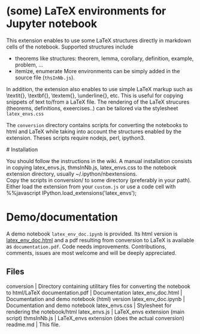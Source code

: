 # (some) LaTeX environments for Jupyter notebook

This extension enables to use some LaTeX structures directly in markdown cells of the notebook. Supported structures include

- theorems like structures: theorem, lemma, corollary, definition, example, problem, ...
- itemize, enumerate
More environments can be simply added in the source file (`thsInNb.js`). 

In addition, the extension also enables to use simple LaTeX markup such as \textit{}, \textbf{}, \textem{}, \underline{}, etc. 
This is useful for copying snippets of text to/from a LaTeX file. 
The rendering of the LaTeX strucures (theorems, definitions, exeercises..) can be tailored via the stylesheet `latex_envs.css`

The `conversion` directory contains scripts for converting the notebooks to html and LaTeX while taking into account the structures 
enabled by the extension. Theses scripts require nodejs, perl, ipython3. 

# Installation

You should follow the instructions in the wiki. A manual installation consists in copying latex_envs.js, thmsInNb.js, latex_envs.css to 
the notebook extension directory, usually ~/.ipython/nbextensions.   
Copy the scripts in conversion/ to some directory (preferably in your path).
Either load the extension from your `custom.js` or use a code cell with
	%%javascript
	IPython.load_extensions('latex_envs');

# Demo/documentation 

A demo notebook `latex_env_doc.ipynb` is provided. Its html version is [latex_env_doc.html](https://rawgit.com/jfbercher/IPython-notebook-extensions/master/testing/latex_envs/latex_env_doc.html) and a pdf resulting 
from conversion to LaTeX is available as `documentation.pdf`. Code needs improvements. 
Contributions, comments, issues are most welcome and will be deeply appreciated. 


## Files 

conversion		|	Directory containing utilitary files for converting the notebook to html/LaTeX
documentation.pdf	|	Documentation
latex_env_doc.html	|	Documentation and demo notebook (html) version
latex_env_doc.ipynb	|	Documentation and demo notebook
latex_envs.css		|	Stylesheet for rendering the notebook/html
latex_envs.js		|	LaTeX_envs extension (main script)
thmsInNb.js		|	LaTeX_envs extension (does the actual conversion)
readme.md		|	This file.
